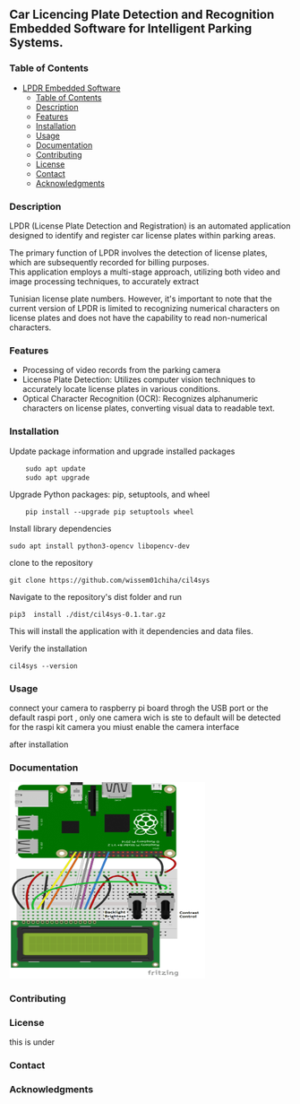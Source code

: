 ##  Car Licencing Plate Detection and Recognition  Embedded Software for Intelligent Parking Systems.




### Table of Contents

- [LPDR Embedded Software](#project-name)
  - [Table of Contents](#table-of-contents)
  - [Description](#description)
  - [Features](#features)
  - [Installation][installation]
  - [Usage](#usage)
  - [Documentation](#documentation)
  - [Contributing](##contributing)
  - [License](#license)
  - [Contact](#contact)
  - [Acknowledgments](#acknowledgments)

### Description 
LPDR (License Plate Detection and Registration) is an automated application designed to identify and register car license plates within parking areas.  

 The primary function of LPDR involves the detection of license plates, which are subsequently recorded for billing purposes.  
This application employs a multi-stage approach, utilizing both video and image processing techniques, to accurately extract 

Tunisian license plate numbers. However, it's important to note that the current version of LPDR is limited to recognizing numerical characters on license plates and does not have the capability to read non-numerical characters. 
### Features 
- Processing of video records  from the parking camera
- License Plate Detection: Utilizes computer vision techniques to accurately locate license plates in various conditions.
- Optical Character Recognition (OCR): Recognizes alphanumeric characters on license plates, converting visual data to readable text.



###  Installation

Update package information and upgrade installed packages

        sudo apt update
        sudo apt upgrade

Upgrade Python packages: pip, setuptools, and wheel

        pip install --upgrade pip setuptools wheel

Install library dependencies 

    sudo apt install python3-opencv libopencv-dev

clone to the repository 

    git clone https://github.com/wissem01chiha/cil4sys

Navigate to the repository's dist folder and run 

    pip3  install ./dist/cil4sys-0.1.tar.gz

This will install the application with it dependencies and data files.  

Verify the installation 

    cil4sys --version


### Usage

connect your camera to raspberry pi board throgh the USB port or the default raspi port , only one camera wich is ste to default will be detected  for the raspi kit camera you miust enable the camera interface 

after installation 
 
### Documentation 

<img src="doc/wiring.png" alt="Local Image" width="350" height="350">




### Contributing 
### License
this is under 
### Contact
### Acknowledgments









 










 

[installation]: #installation